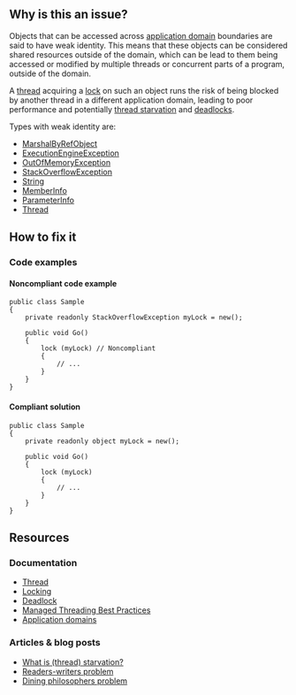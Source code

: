 ## Why is this an issue?

Objects that can be accessed across [application
domain](https://learn.microsoft.com/en-us/dotnet/framework/app-domains/application-domains) boundaries are said to have weak identity. This means that these objects can be considered shared resources outside of the domain, which
can be lead to them being accessed or modified by multiple threads or concurrent parts of a program, outside of the domain.

A [thread](https://en.wikipedia.org/wiki/Thread_%28computing%29) acquiring a [lock](https://en.wikipedia.org/wiki/Lock_%28computer_science%29) on such an object runs the risk of being blocked by another thread in a
different application domain, leading to poor performance and potentially [thread starvation](https://stackoverflow.com/questions/1162587/what-is-starvation) and [deadlocks](https://en.wikipedia.org/wiki/Deadlock).

Types with weak identity are:

- [MarshalByRefObject](https://learn.microsoft.com/en-us/dotnet/api/system.marshalbyrefobject)
- [ExecutionEngineException](https://learn.microsoft.com/en-us/dotnet/api/system.executionengineexception)
- [OutOfMemoryException](https://learn.microsoft.com/en-us/dotnet/api/system.outofmemoryexception)
- [StackOverflowException](https://learn.microsoft.com/en-us/dotnet/api/system.stackoverflowexception)
- [String](https://learn.microsoft.com/en-us/dotnet/api/system.string)
- [MemberInfo](https://learn.microsoft.com/en-us/dotnet/api/system.reflection.memberinfo)
- [ParameterInfo](https://learn.microsoft.com/en-us/dotnet/api/system.reflection.parameterinfo)
- [Thread](https://learn.microsoft.com/en-us/dotnet/api/system.threading.thread)

## How to fix it

### Code examples

#### Noncompliant code example

    public class Sample
    {
        private readonly StackOverflowException myLock = new();
    
        public void Go()
        {
            lock (myLock) // Noncompliant
            {
                // ...
            }
        }
    }

#### Compliant solution

    public class Sample
    {
        private readonly object myLock = new();
    
        public void Go()
        {
            lock (myLock)
            {
                // ...
            }
        }
    }

## Resources

### Documentation

- [Thread](https://en.wikipedia.org/wiki/Thread_%28computing%29)
- [Locking](https://en.wikipedia.org/wiki/Lock_%28computer_science%29)
- [Deadlock](https://en.wikipedia.org/wiki/Deadlock)
- [Managed Threading Best Practices](https://docs.microsoft.com/en-us/dotnet/standard/threading/managed-threading-best-practices)
- [Application domains](https://learn.microsoft.com/en-us/dotnet/framework/app-domains/application-domains)

### Articles & blog posts

- [What is (thread) starvation?](https://stackoverflow.com/questions/1162587/what-is-starvation)
- [Readers-writers problem](https://en.wikipedia.org/wiki/Readers%E2%80%93writers_problem)
- [Dining philosophers problem](https://en.wikipedia.org/wiki/Dining_philosophers_problem)